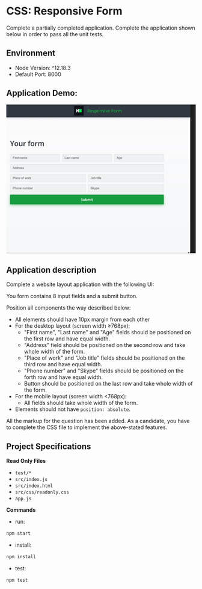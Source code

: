 # CSS: Responsive Form

Complete a partially completed application. Complete the application shown below in order to pass
all the unit tests.

## Environment

- Node Version: ^12.18.3
- Default Port: 8000

## Application Demo:

![](./demo.gif)

## Application description

Complete a website layout application with the following UI:

You form contains 8 input fields and a submit button.

Position all components the way described below:

- All elements should have 10px margin from each other
- For the desktop layout (screen width ≥768px):
  - "First name", "Last name" and "Age" fields should be positioned on the first row and have equal width.
  - "Address" field should be positioned on the second row and take whole width of the form.
  - "Place of work" and "Job title" fields should be positioned on the third row and have equal width.
  - "Phone number" and "Skype" fields should be positioned on the forth row and have equal width.
  - Button should be positioned on the last row and take whole width of the form.
- For the mobile layout (screen width <768px):
  - All fields should take whole width of the form.
- Elements should not have `position: absolute`.

All the markup for the question has been added. As a candidate, you have to complete the CSS file to implement the
above-stated features.

## Project Specifications

**Read Only Files**

- `test/*`
- `src/index.js`
- `src/index.html`
- `src/css/readonly.css`
- `app.js`

**Commands**

- run:

```bash
npm start
```

- install:

```bash
npm install
```

- test:

```bash
npm test
```
